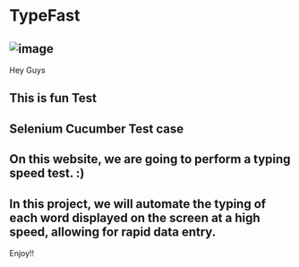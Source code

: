 # TypeFast
![image](https://github.com/amirh3sam/TypeFast/assets/69331074/75d608f0-26e2-430e-af1d-f3e8e764129c)
--

Hey Guys 

This is fun Test 
--
Selenium Cucumber Test case 
--
On this website, we are going to perform a typing speed test. :)
--
In this project, we will automate the typing of each word displayed on the screen at a high speed, allowing for rapid data entry.
--
Enjoy!!


